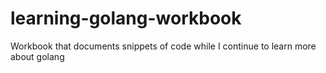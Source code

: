 # learning-golang-workbook
Workbook that documents snippets of code while I continue to learn more about golang
